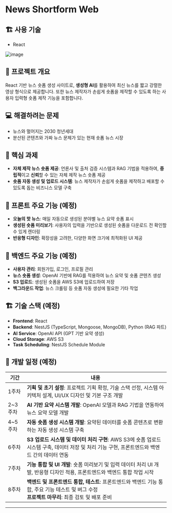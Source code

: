 # News Shortform Web
## 🏗️ 사용 기술
- React

![image](https://github.com/user-attachments/assets/d676dbf1-3b72-490e-ac89-b32e07bc66c7)


## 📝 프로젝트 개요
React 기반 뉴스 숏폼 생성 사이트로, **생성형 AI**를 활용하여 최신 뉴스를 짧고 강렬한 영상 형식으로 제공합니다. 또한 뉴스 제작자가 손쉽게 숏폼을 제작할 수 있도록 하는 사용자 입력형 숏폼 제작 기능을 포함합니다.


## 💻 해결하려는 문제  
- 뉴스와 멀어지는 2030 청년세대
- 분산된 콘텐츠와 가짜 뉴스 문제가 있는 현재 숏폼 뉴스 시장


## 📌 핵심 과제
- **자체 제작 뉴스 숏폼 제공**: 언론사 및 출처 검증 시스템과 RAG 기법을 적용하여, **중립적**이고 **신뢰**할 수 있는 자체 제작 뉴스 숏폼 제공
- **숏폼 자동 생성 및 업로드 시스템**: 뉴스 제작자가 손쉽게 숏폼을 제작하고 배포할 수 있도록 돕는 비즈니스 모델 구축


## 🚀 프론트 주요 기능 (예정)
- **오늘의 핫 뉴스**: 매일 자동으로 생성된 분야별 뉴스 요약 숏폼 표시 
- **생성된 숏폼 미리보기**: 사용자의 입력을 기반으로 생성된 숏폼을 다운로드 전 확인할 수 있게 렌더링
- **반응형 디자인**: 확장성을 고려한, 다양한 화면 크기에 최적화된 UI 제공


## 🚀 백엔드 주요 기능 (예정)
- **사용자 관리**: 회원가입, 로그인, 프로필 관리
- **뉴스 숏폼 생성**: OpenAI 기반에 RAG를 적용하여 뉴스 요약 및 숏폼 콘텐츠 생성
- **S3 업로드**: 생성된 숏폼을 AWS S3에 업로드하여 저장
- **백그라운드 작업**: 뉴스 크롤링 등 숏폼 자동 생성에 필요한 기타 작업


## 🏗️ 기술 스택 (예정)
- **Frontend**: React
- **Backend**: NestJS (TypeScript, Mongoose, MongoDB), Python (RAG 파트)
- **AI Service**: OpenAI API (GPT 기반 요약 생성)
- **Cloud Storage**: AWS S3
- **Task Scheduling**: NestJS Schedule Module


## 📆 개발 일정 (예정)

| 기간   | 내용                                             |
|--------|--------------------------------------------------|
| 1주차  | **기획 및 초기 설정**: 프로젝트 기획 확정, 기술 스택 선정, 시스템 아키텍처 설계, UI/UX 디자인 및 기본 구조 개발 |
| 2~3주차 | **AI 기반 요약 시스템 개발**: OpenAI 모델과 RAG 기법을 연동하여 뉴스 요약 모델 개발 |
| 4~5주차  | **자동 숏폼 생성 시스템 개발**: 요약된 데이터를 숏폼 콘텐츠로 변환하는 자동 생성 시스템 구축|
| 6주차  | **S3 업로드 시스템 및 데이터 처리 구현**: AWS S3에 숏폼 업로드 시스템 구축, 데이터 저장 및 처리 기능 구현, 프론트엔드와 백엔드 간의 데이터 연동 |
| 7주차 | **기능 통합 및 UI 개발**: 숏폼 미리보기 및 입력 데이터 처리 UI 개발, 반응형 디자인 적용, 프론트엔드와 백엔드 통합 작업 시작 |
| 8주차  | **백엔드 및 프론트엔드 통합, 테스트**: 프론트엔드와 백엔드 기능 통합, 주요 기능 테스트 및 버그 수정 <br> **프로젝트 마무리**: 최종 검토 및 배포 준비 |

---
